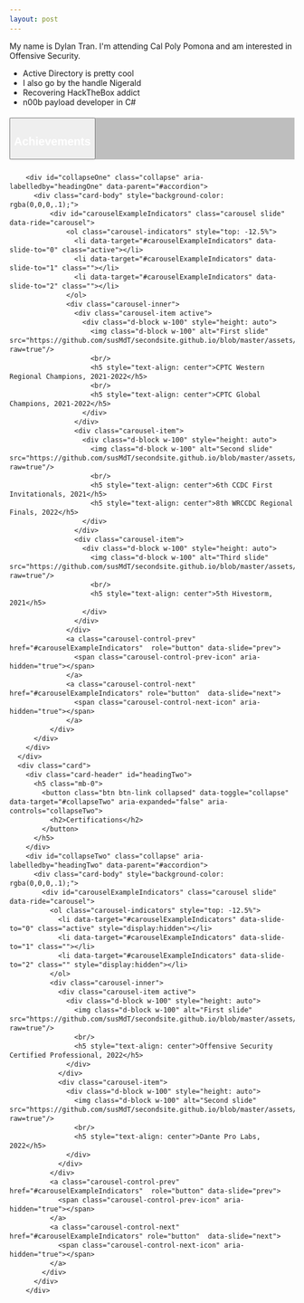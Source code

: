 ```yaml
---
layout: post
---
```

<head>
  <style> /*center text, make 3 columns of equal width, remove the white border this theme has by default*/
  th {text-align: center; border-bottom: 0px;}
  td {text-align: center; border-bottom: 0px;}
  .card{background-color: inherit}
  .btn-link{color:#FFFFFF}
  .btn-link:hover{color: #dad42b; text-decoration: underline;}
  .card-header{background-color: rgba(0,0,0,.25);}
  html  {height: 100%;}
  body {height: 100%;}
  </style>
  </head>
  
  My name is Dylan Tran. I'm attending Cal Poly Pomona and am interested in Offensive Security.
  
  - Active Directory is pretty cool
  - I also go by the handle Nigerald
  - Recovering HackTheBox addict
  - n00b payload developer in C#
  
  <div id="accordion">
      <div class="card">
        <div class="card-header" id="headingOne">
          <h5 class="mb-0">
            <button class="btn btn-link" data-toggle="collapse" data-target="#collapseOne" aria-expanded="true" aria-controls="collapseOne">
              <h2>Achievements</h2>
            </button>
          </h5>
        </div>
    
        <div id="collapseOne" class="collapse" aria-labelledby="headingOne" data-parent="#accordion">
          <div class="card-body" style="background-color: rgba(0,0,0,.1);">
              <div id="carouselExampleIndicators" class="carousel slide" data-ride="carousel">
                  <ol class="carousel-indicators" style="top: -12.5%">
                    <li data-target="#carouselExampleIndicators" data-slide-to="0" class="active"></li>
                    <li data-target="#carouselExampleIndicators" data-slide-to="1" class=""></li>
                    <li data-target="#carouselExampleIndicators" data-slide-to="2" class=""></li>
                  </ol>
                  <div class="carousel-inner">
                    <div class="carousel-item active">
                      <div class="d-block w-100" style="height: auto">
                        <img class="d-block w-100" alt="First slide" src="https://github.com/susMdT/secondsite.github.io/blob/master/assets/img/CPTC.png?raw=true"/>
                        <br/>
                        <h5 style="text-align: center">CPTC Western Regional Champions, 2021-2022</h5>
                        <br/>
                        <h5 style="text-align: center">CPTC Global Champions, 2021-2022</h5>
                      </div>
                    </div>
                    <div class="carousel-item">
                      <div class="d-block w-100" style="height: auto">
                        <img class="d-block w-100" alt="Second slide" src="https://github.com/susMdT/secondsite.github.io/blob/master/assets/img/CCDC.png?raw=true"/>
                        <br/>
                        <h5 style="text-align: center">6th CCDC First Invitationals, 2021</h5>
                        <h5 style="text-align: center">8th WRCCDC Regional Finals, 2022</h5>
                      </div>
                    </div>
                    <div class="carousel-item">
                      <div class="d-block w-100" style="height: auto">
                        <img class="d-block w-100" alt="Third slide" src="https://github.com/susMdT/secondsite.github.io/blob/master/assets/img/Hivestorm.png?raw=true"/>
                        <br/>
                        <h5 style="text-align: center">5th Hivestorm, 2021</h5>
                      </div>
                    </div>
                  </div>
                  <a class="carousel-control-prev" href="#carouselExampleIndicators"  role="button" data-slide="prev">
                    <span class="carousel-control-prev-icon" aria-hidden="true"></span>
                  </a>
                  <a class="carousel-control-next" href="#carouselExampleIndicators" role="button"  data-slide="next">
                    <span class="carousel-control-next-icon" aria-hidden="true"></span>
                  </a>
              </div>
          </div>
        </div>
      </div>
      <div class="card">
        <div class="card-header" id="headingTwo">
          <h5 class="mb-0">
            <button class="btn btn-link collapsed" data-toggle="collapse" data-target="#collapseTwo" aria-expanded="false" aria-controls="collapseTwo">
              <h2>Certifications</h2>
            </button>
          </h5>
        </div>
        <div id="collapseTwo" class="collapse" aria-labelledby="headingTwo" data-parent="#accordion">
          <div class="card-body" style="background-color: rgba(0,0,0,.1);">
            <div id="carouselExampleIndicators" class="carousel slide" data-ride="carousel">
              <ol class="carousel-indicators" style="top: -12.5%">
                <li data-target="#carouselExampleIndicators" data-slide-to="0" class="active" style="display:hidden"></li>
                <li data-target="#carouselExampleIndicators" data-slide-to="1" class=""></li>
                <li data-target="#carouselExampleIndicators" data-slide-to="2" class="" style="display:hidden"></li>
              </ol>
              <div class="carousel-inner">
                <div class="carousel-item active">
                  <div class="d-block w-100" style="height: auto">
                    <img class="d-block w-100" alt="First slide" src="https://github.com/susMdT/secondsite.github.io/blob/master/assets/img/oscp%20screenshot.PNG?raw=true"/>
                    <br/>
                    <h5 style="text-align: center">Offensive Security Certified Professional, 2022</h5>
                  </div>
                </div>
                <div class="carousel-item">
                  <div class="d-block w-100" style="height: auto">
                    <img class="d-block w-100" alt="Second slide" src="https://github.com/susMdT/secondsite.github.io/blob/master/assets/img/Dante.PNG?raw=true"/>
                    <br/>
                    <h5 style="text-align: center">Dante Pro Labs, 2022</h5>
                  </div>
                </div>  
              </div>
              <a class="carousel-control-prev" href="#carouselExampleIndicators"  role="button" data-slide="prev">
                <span class="carousel-control-prev-icon" aria-hidden="true"></span>
              </a>
              <a class="carousel-control-next" href="#carouselExampleIndicators" role="button"  data-slide="next">
                <span class="carousel-control-next-icon" aria-hidden="true"></span>
              </a>
            </div>
          </div>
        </div>
